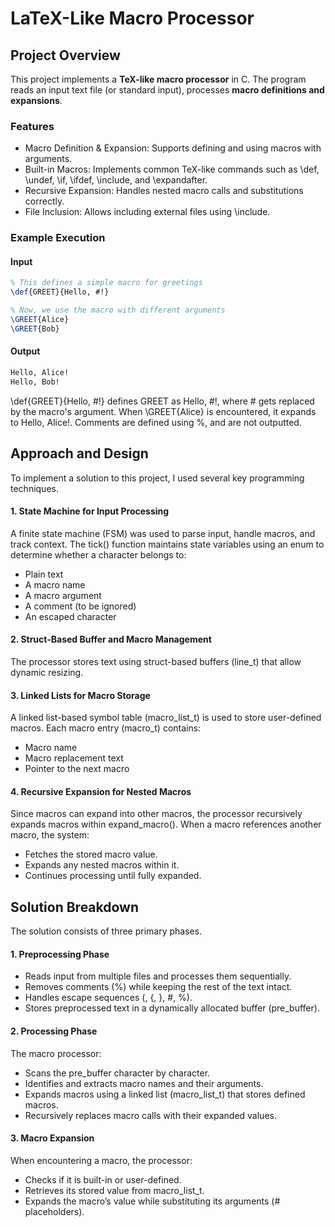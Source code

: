 # LaTeX-Like Macro Processor

## Project Overview

This project implements a **TeX-like macro processor** in C. The program reads an input text file (or standard input), processes **macro definitions and expansions**.

### Features
- Macro Definition & Expansion: Supports defining and using macros with arguments.
- Built-in Macros: Implements common TeX-like commands such as \def, \undef, \if, \ifdef, \include, and \expandafter.
- Recursive Expansion: Handles nested macro calls and substitutions correctly.
- File Inclusion: Allows including external files using \include.

### Example Execution

#### Input
```tex
% This defines a simple macro for greetings
\def{GREET}{Hello, #!} 

% Now, we use the macro with different arguments
\GREET{Alice}
\GREET{Bob}
```
#### Output
```tex
Hello, Alice!
Hello, Bob!
```
\def{GREET}{Hello, #!} defines GREET as Hello, #!, where # gets replaced by the macro's argument. When \GREET{Alice} is encountered, it expands to Hello, Alice!. 
Comments are defined using %, and are not outputted.

## Approach and Design

To implement a solution to this project, I used several key programming techniques.

#### 1. State Machine for Input Processing
A finite state machine (FSM) was used to parse input, handle macros, and track context. The tick() function maintains state variables using an enum to determine whether a character belongs to:
- Plain text
- A macro name
- A macro argument
- A comment (to be ignored)
- An escaped character

#### 2. Struct-Based Buffer and Macro Management
The processor stores text using struct-based buffers (line_t) that allow dynamic resizing.

#### 3. Linked Lists for Macro Storage
A linked list-based symbol table (macro_list_t) is used to store user-defined macros. Each macro entry (macro_t) contains:
- Macro name
- Macro replacement text
- Pointer to the next macro

#### 4. Recursive Expansion for Nested Macros
Since macros can expand into other macros, the processor recursively expands macros within expand_macro(). When a macro references another macro, the system:
- Fetches the stored macro value.
- Expands any nested macros within it.
- Continues processing until fully expanded.

## Solution Breakdown

The solution consists of three primary phases.

#### 1. Preprocessing Phase
- Reads input from multiple files and processes them sequentially.
- Removes comments (%) while keeping the rest of the text intact.
- Handles escape sequences (\, {, }, #, %).
- Stores preprocessed text in a dynamically allocated buffer (pre_buffer).
#### 2. Processing Phase
The macro processor:
- Scans the pre_buffer character by character.
- Identifies and extracts macro names and their arguments.
- Expands macros using a linked list (macro_list_t) that stores defined macros.
- Recursively replaces macro calls with their expanded values.
#### 3. Macro Expansion
When encountering a macro, the processor:
- Checks if it is built-in or user-defined.
- Retrieves its stored value from macro_list_t.
- Expands the macro’s value while substituting its arguments (# placeholders).


